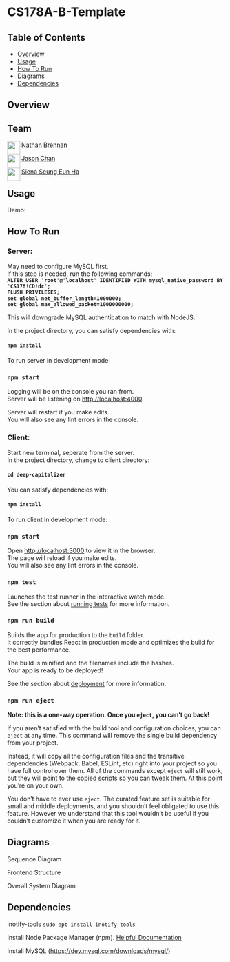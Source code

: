 # CS178A-B-Template

## Table of Contents
- [Overview](#overview)
- [Usage](#usage)
- [How To Run](#how-to-run)
- [Diagrams](#diagrams)
- [Dependencies](#dependencies)

## Overview
<Include project description>

## Team
<a href="https://github.com/GrayGorilla" target="_blank"><img src="https://avatars2.githubusercontent.com/u/43688010?s=400&u=170fcd351efcc42441c6689c3221cabac286f520&v=4" align="left" height="30px">Nathan Brennan </a>

<a href="https://github.com/jalec789" target="_blank"><img src="https://avatars0.githubusercontent.com/u/31293853?s=400&u=7659dcc0cdeeadfe836d2781844b34d80764c5f4&v=4" align="left" height="30px">Jason Chan </a>

<a href="https://github.com/sha021" target="_blank"><img src="https://avatars2.githubusercontent.com/u/43655180?s=400&u=e858756c01f86ccbeae24090f24dc0045d6997d6&v=4" align="left" height="30px">Siena Seung Eun Ha </a>

## Usage
Demo: <Link to youtube video>

<Screenshot of application>

## How To Run 

### Server:

May need to configure MySQL first.<br />
If this step is needed, run the following commands:<br />
**`ALTER USER 'root'@'localhost' IDENTIFIED WITH mysql_native_password BY 'CS178!CD!dc';`<br />
`FLUSH PRIVILEGES;`<br />
`set global net_buffer_length=1000000;`<br />
`set global max_allowed_packet=1000000000;`**

This will downgrade MySQL authentication to match with NodeJS.

In the project directory, you can satisfy dependencies with:

#### `npm install`

To run server in development mode:

### `npm start`

Logging will be on the console you ran from.<br />
Server will be listening on [http://localhost:4000](http://localhost:4000).

Server will restart if you make edits.<br />
You will also see any lint errors in the console.


### Client:

Start new terminal, seperate from the server.<br />
In the project directory, change to client directory:

#### `cd deep-capitalizer`

You can satisfy dependencies with:

#### `npm install`

To run client in development mode:

### `npm start`

Open [http://localhost:3000](http://localhost:3000) to view it in the browser.<br />
The page will reload if you make edits.<br />
You will also see any lint errors in the console.

### `npm test`

Launches the test runner in the interactive watch mode.<br />
See the section about [running tests](https://facebook.github.io/create-react-app/docs/running-tests) for more information.

### `npm run build`

Builds the app for production to the `build` folder.<br />
It correctly bundles React in production mode and optimizes the build for the best performance.

The build is minified and the filenames include the hashes.<br />
Your app is ready to be deployed!

See the section about [deployment](https://facebook.github.io/create-react-app/docs/deployment) for more information.

### `npm run eject`

**Note: this is a one-way operation. Once you `eject`, you can’t go back!**

If you aren’t satisfied with the build tool and configuration choices, you can `eject` at any time. This command will remove the single build dependency from your project.

Instead, it will copy all the configuration files and the transitive dependencies (Webpack, Babel, ESLint, etc) right into your project so you have full control over them. All of the commands except `eject` will still work, but they will point to the copied scripts so you can tweak them. At this point you’re on your own.

You don’t have to ever use `eject`. The curated feature set is suitable for small and middle deployments, and you shouldn’t feel obligated to use this feature. However we understand that this tool wouldn’t be useful if you couldn’t customize it when you are ready for it.


## Diagrams

Sequence Diagram

Frontend Structure


Overall System Diagram

## Dependencies
inotify-tools
`
sudo apt install inotify-tools
`

Install Node Package Manager (npm). [Helpful Documentation](https://www.npmjs.com/get-npm)

Install MySQL (https://dev.mysql.com/downloads/mysql/)


